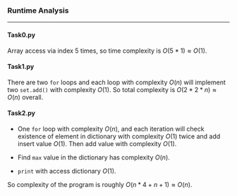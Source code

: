 ### Runtime Analysis 

---

#### Task0.py

Array access via index 5 times, so time complexity is $O(5*1)\approx O(1)$.

#### Task1.py

There are two `for` loops and each loop with complexity $O(n)$ will implement two `set.add()` with complexity $O(1)$. So total complexity is $O(2*2*n) \approx O(n)$ overall.

#### Task2.py

+ One `for` loop with complexity $O(n)$, and each iteration will check existence of element in dictionary with complexity $O(1)$ twice and add insert value $O(1)$. Then add value with complexity $O(1)$.

+ Find `max` value in the dictionary has complexity $O(n)$. 
+ `print` with access dictionary $O(1)$.

So complexity of the program is roughly $O(n*4 + n + 1) \approx O(n)$.





